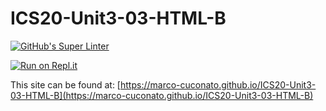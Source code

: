 # ICS20-Unit3-03-HTML-B

[![GitHub's Super Linter](https://github.com/marco-cuconato/ICS2O-Unit3-03-HTML-B/workflows/GitHub's%20Super%20Linter/badge.svg)](https://github.com/marco-cuconato/ICS2O-Unit3-03-HTML-B/actions)

[![Run on Repl.it](https://repl.it/badge/github/marco-cuconato/ICS20-Unit3-03-HTML-B)](https://repl.it/github/marco-cuconato/ICS20-Unit3-03-HTML-B)

This site can be found at: [https://marco-cuconato.github.io/ICS20-Unit3-03-HTML-B](https://marco-cuconato.github.io/ICS20-Unit3-03-HTML-B)
